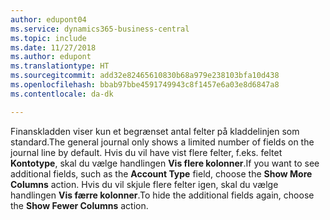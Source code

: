 ```yaml
---
author: edupont04
ms.service: dynamics365-business-central
ms.topic: include
ms.date: 11/27/2018
ms.author: edupont
ms.translationtype: HT
ms.sourcegitcommit: add32e82465610830b68a979e238103bfa10d438
ms.openlocfilehash: bbab97bbe4591749943c8f1457e6a03e8d6847a8
ms.contentlocale: da-dk

---
```

<span data-ttu-id="211e7-101">Finanskladden viser kun et begrænset antal felter på kladdelinjen som standard.</span><span class="sxs-lookup"><span data-stu-id="211e7-101">The general journal only shows a limited number of fields on the journal line by default.</span></span> <span data-ttu-id="211e7-102">Hvis du vil have vist flere felter, f.eks. feltet **Kontotype**, skal du vælge handlingen **Vis flere kolonner**.</span><span class="sxs-lookup"><span data-stu-id="211e7-102">If you want to see additional fields, such as the **Account Type** field, choose the **Show More Columns** action.</span></span> <span data-ttu-id="211e7-103">Hvis du vil skjule flere felter igen, skal du vælge handlingen **Vis færre kolonner**.</span><span class="sxs-lookup"><span data-stu-id="211e7-103">To hide the additional fields again, choose the **Show Fewer Columns** action.</span></span>  

